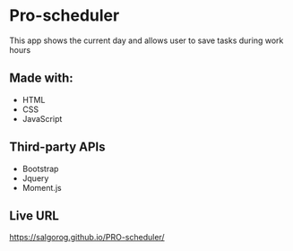 # Pro-scheduler

This app shows the current day and allows user to save tasks during work hours

## Made with:
* HTML
* CSS
* JavaScript

## Third-party APIs
* Bootstrap
* Jquery
* Moment.js









## Live URL

https://salgorog.github.io/PRO-scheduler/
